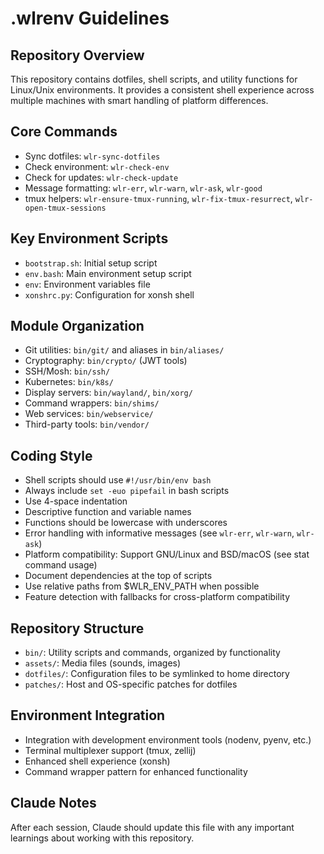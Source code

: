 # .wlrenv Guidelines

## Repository Overview
This repository contains dotfiles, shell scripts, and utility functions for Linux/Unix environments. It provides a consistent shell experience across multiple machines with smart handling of platform differences.

## Core Commands
- Sync dotfiles: `wlr-sync-dotfiles`
- Check environment: `wlr-check-env`
- Check for updates: `wlr-check-update`
- Message formatting: `wlr-err`, `wlr-warn`, `wlr-ask`, `wlr-good`
- tmux helpers: `wlr-ensure-tmux-running`, `wlr-fix-tmux-resurrect`, `wlr-open-tmux-sessions`

## Key Environment Scripts
- `bootstrap.sh`: Initial setup script
- `env.bash`: Main environment setup script
- `env`: Environment variables file
- `xonshrc.py`: Configuration for xonsh shell

## Module Organization
- Git utilities: `bin/git/` and aliases in `bin/aliases/`
- Cryptography: `bin/crypto/` (JWT tools)
- SSH/Mosh: `bin/ssh/`
- Kubernetes: `bin/k8s/`
- Display servers: `bin/wayland/`, `bin/xorg/`
- Command wrappers: `bin/shims/`
- Web services: `bin/webservice/`
- Third-party tools: `bin/vendor/`

## Coding Style
- Shell scripts should use `#!/usr/bin/env bash`
- Always include `set -euo pipefail` in bash scripts
- Use 4-space indentation
- Descriptive function and variable names
- Functions should be lowercase with underscores
- Error handling with informative messages (see `wlr-err`, `wlr-warn`, `wlr-ask`)
- Platform compatibility: Support GNU/Linux and BSD/macOS (see stat command usage)
- Document dependencies at the top of scripts
- Use relative paths from $WLR_ENV_PATH when possible
- Feature detection with fallbacks for cross-platform compatibility

## Repository Structure
- `bin/`: Utility scripts and commands, organized by functionality
- `assets/`: Media files (sounds, images)
- `dotfiles/`: Configuration files to be symlinked to home directory
- `patches/`: Host and OS-specific patches for dotfiles

## Environment Integration
- Integration with development environment tools (nodenv, pyenv, etc.)
- Terminal multiplexer support (tmux, zellij)
- Enhanced shell experience (xonsh)
- Command wrapper pattern for enhanced functionality

## Claude Notes
After each session, Claude should update this file with any important learnings about working with this repository.